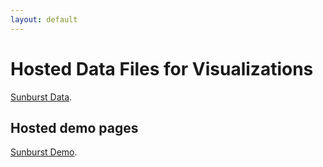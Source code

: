 ```yaml
---
layout: default
---
```






# Hosted Data Files for Visualizations

[Sunburst Data](./sunburstDemo/data/visit-sequences.csv).

## Hosted demo pages

[Sunburst Demo](./sunburstDemo/index.html).

